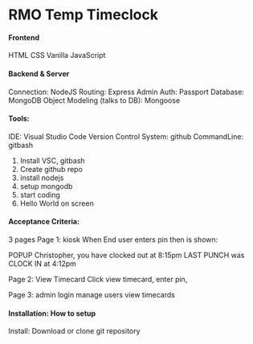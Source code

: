 # RMO Temp Timeclock

#### Frontend
HTML
CSS
Vanilla JavaScript


#### Backend & Server
Connection: NodeJS
Routing: Express
Admin Auth: Passport
Database: MongoDB
Object Modeling (talks to DB): Mongoose


#### Tools:
IDE: Visual Studio Code
Version Control System: github
CommandLine: gitbash



1. Install VSC, gitbash
2. Create github repo
3. install nodejs
4. setup mongodb
5. start coding
6. Hello World on screen



#### Acceptance Criteria:
3 pages
Page 1: kiosk
When End user enters pin then is shown:

POPUP
Christopher, you have clocked out at 8:15pm
LAST PUNCH was CLOCK IN at 4:12pm

Page 2: 
View Timecard
Click view timecard, enter pin, 

Page 3: admin login
manage users
view timecards


#### Installation: How to setup
Install: Download or clone git repository
